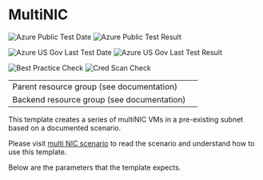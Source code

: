 # MultiNIC

![Azure Public Test Date](https://azurequickstartsservice.blob.core.windows.net/badges/IaaS-Story/11-MultiNIC/PublicLastTestDate.svg)
![Azure Public Test Result](https://azurequickstartsservice.blob.core.windows.net/badges/IaaS-Story/11-MultiNIC/PublicDeployment.svg)

![Azure US Gov Last Test Date](https://azurequickstartsservice.blob.core.windows.net/badges/IaaS-Story/11-MultiNIC/FairfaxLastTestDate.svg)
![Azure US Gov Last Test Result](https://azurequickstartsservice.blob.core.windows.net/badges/IaaS-Story/11-MultiNIC/FairfaxDeployment.svg)

![Best Practice Check](https://azurequickstartsservice.blob.core.windows.net/badges/IaaS-Story/11-MultiNIC/BestPracticeResult.svg)
![Cred Scan Check](https://azurequickstartsservice.blob.core.windows.net/badges/IaaS-Story/11-MultiNIC/CredScanResult.svg)

<table><tr><td>Parent resource group (see documentation)</td>
<td>
<a href="https://portal.azure.com/#create/Microsoft.Template/uri/https%3A%2F%2Fraw.githubusercontent.com%2Ffathym-it%2Fazure-quickstart-templates%2Fmaster%2FIaaS-Story%2F11-MultiNIC%2Fprerequisites.json" target="_blank">
<a href="http://armviz.io/#/?load=https%3A%2F%2Fraw.githubusercontent.com%2Ffathym-it%2Fazure-quickstart-templates%2Fmaster%2FIaaS-Story%2F11-MultiNIC%2Fprerequisites.json" target="_blank">
</td></tr>
<tr><td>Backend resource group (see documentation)</td>
<td>
<a href="https://portal.azure.com/#create/Microsoft.Template/uri/https%3A%2F%2Fraw.githubusercontent.com%2Ffathym-it%2Fazure-quickstart-templates%2Fmaster%2FIaaS-Story%2F11-MultiNIC%2Fazuredeploy.json" target="_blank">
<a href="http://armviz.io/#/?load=https%3A%2F%2Fraw.githubusercontent.com%2Ffathym-it%2Fazure-quickstart-templates%2Fmaster%2FIaaS-Story%2F11-MultiNIC%2Fazuredeploy.json" target="_blank">
</td></tr></table>

This template creates a series of multiNIC VMs in a pre-existing subnet based on a documented scenario.

Please visit [multi NIC scenario](https://azure.microsoft.com/documentation/articles/virtual-network-deploy-multinic-arm-template/) to read the scenario and understand how to use this template.

Below are the parameters that the template expects.

